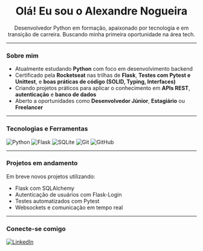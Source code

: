 <h1 align="center">Olá! Eu sou o Alexandre Nogueira</h1>

<p align="center">
Desenvolvedor Python em formação, apaixonado por tecnologia e em transição de carreira.
Buscando minha primeira oportunidade na área tech.
</p>

---

### Sobre mim

- Atualmente estudando **Python** com foco em desenvolvimento backend
- Certificado pela **Rocketseat** nas trilhas de **Flask**, **Testes com Pytest e Unittest**, e **boas práticas de código (SOLID, Typing, Interfaces)**
- Criando projetos práticos para aplicar o conhecimento em **APIs REST**, **autenticação** e **banco de dados**
- Aberto a oportunidades como **Desenvolvedor Júnior**, **Estagiário** ou **Freelancer**

---

### Tecnologias e Ferramentas

![Python](https://img.shields.io/badge/Python-3776AB?style=for-the-badge&logo=python&logoColor=white)
![Flask](https://img.shields.io/badge/Flask-000000?style=for-the-badge&logo=flask&logoColor=white)
![SQLite](https://img.shields.io/badge/SQLite-003B57?style=for-the-badge&logo=sqlite&logoColor=white)
![Git](https://img.shields.io/badge/Git-F05032?style=for-the-badge&logo=git&logoColor=white)
![GitHub](https://img.shields.io/badge/GitHub-181717?style=for-the-badge&logo=github&logoColor=white)

---

### Projetos em andamento

Em breve novos projetos utilizando:
- Flask com SQLAlchemy
- Autenticação de usuários com Flask-Login
- Testes automatizados com Pytest
- Websockets e comunicação em tempo real

---

### Conecte-se comigo

[![LinkedIn](https://img.shields.io/badge/LinkedIn-Alexandre%20Nogueira-blue?style=for-the-badge&logo=linkedin)](https://www.linkedin.com/in/alexandre-nogueira-2a1365269/)
